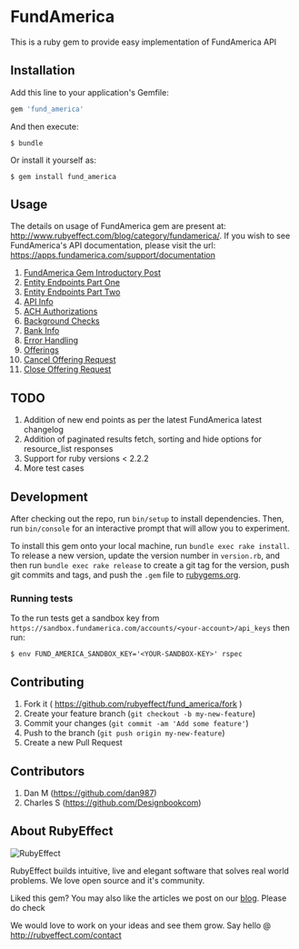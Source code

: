 # FundAmerica

This is a ruby gem to provide easy implementation of FundAmerica API

## Installation

Add this line to your application's Gemfile:

```ruby
gem 'fund_america'
```

And then execute:

    $ bundle

Or install it yourself as:

    $ gem install fund_america

## Usage

The details on usage of FundAmerica gem are present at: http://www.rubyeffect.com/blog/category/fundamerica/. If you wish to see FundAmerica's API documentation, please visit the url: https://apps.fundamerica.com/support/documentation

1. [FundAmerica Gem Introductory Post](http://www.rubyeffect.com/blog/fundamerica-gem/)
2. [Entity Endpoints Part One](http://www.rubyeffect.com/blog/fundamerica-gem-entity-endpoints/)
3. [Entity Endpoints Part Two](http://www.rubyeffect.com/blog/fundamerica-gem-entity-endpoints-part-two/)
4. [API Info](http://www.rubyeffect.com/blog/fundamerica-gem-api-info-ach-authorizations/)
5. [ACH Authorizations](http://www.rubyeffect.com/blog/fundamerica-gem-api-info-ach-authorizations/)
6. [Background Checks](http://www.rubyeffect.com/blog/fundamerica-gem-background-checks-bank-info/)
7. [Bank Info](http://www.rubyeffect.com/blog/fundamerica-gem-background-checks-bank-info/)
8. [Error Handling](http://www.rubyeffect.com/blog/fundamerica-gem-error-handling/)
9. [Offerings](http://www.rubyeffect.com/blog/fundamerica-gem-offerings/)
10. [Cancel Offering Request](http://www.rubyeffect.com/blog/fundamerica-gem-cancel-close-offering-requests/)
11. [Close Offering Request](http://www.rubyeffect.com/blog/fundamerica-gem-cancel-close-offering-requests/)

## TODO

1. Addition of new end points as per the latest FundAmerica latest changelog
2. Addition of paginated results fetch, sorting and hide options for resource_list responses
3. Support for ruby versions < 2.2.2
4. More test cases

## Development

After checking out the repo, run `bin/setup` to install dependencies. Then, run `bin/console` for an interactive prompt that will allow you to experiment.

To install this gem onto your local machine, run `bundle exec rake install`. To release a new version, update the version number in `version.rb`, and then run `bundle exec rake release` to create a git tag for the version, push git commits and tags, and push the `.gem` file to [rubygems.org](https://rubygems.org).

### Running tests

To the run tests get a sandbox key from `https://sandbox.fundamerica.com/accounts/<your-account>/api_keys` then run:

```console
$ env FUND_AMERICA_SANDBOX_KEY='<YOUR-SANDBOX-KEY>' rspec
```

## Contributing

1. Fork it ( https://github.com/rubyeffect/fund_america/fork )
2. Create your feature branch (`git checkout -b my-new-feature`)
3. Commit your changes (`git commit -am 'Add some feature'`)
4. Push to the branch (`git push origin my-new-feature`)
5. Create a new Pull Request

## Contributors

1. Dan M (https://github.com/dan987)
2. Charles S (https://github.com/Designbookcom)

## About RubyEffect

![RubyEffect](http://www.rubyeffect.com/blog/wp-content/uploads/2015/05/cropped-re_original_logo.png)

RubyEffect builds intuitive, live and elegant software that solves real world problems. We love open source and it's community.

Liked this gem? You may also like the articles we post on our [blog](http://www.rubyeffect.com/blog). Please do check

We would love to work on your ideas and see them grow. Say hello @ http://rubyeffect.com/contact
